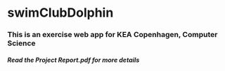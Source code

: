 # swimClubDolphin

<h3>This is an exercise web app for KEA Copenhagen, Computer Science</h3>

<h5>Read the Project Report.pdf for more details</h5>

